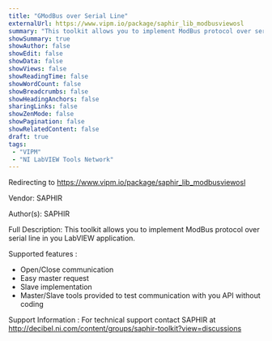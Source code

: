 ```yaml
---
title: "GModBus over Serial Line"
externalUrl: https://www.vipm.io/package/saphir_lib_modbusviewosl
summary: "This toolkit allows you to implement ModBus protocol over serial line in you LabVIEW application."
showSummary: true
showAuthor: false
showEdit: false
showData: false
showViews: false
showReadingTime: false
showWordCount: false
showBreadcrumbs: false
showHeadingAnchors: false
sharingLinks: false
showZenMode: false
showPagination: false
showRelatedContent: false
draft: true
tags:
 - "VIPM"
 - "NI LabVIEW Tools Network"
---
```


Redirecting to https://www.vipm.io/package/saphir_lib_modbusviewosl

Vendor: SAPHIR

Author(s): SAPHIR
 
Full Description:
This toolkit allows you to implement ModBus protocol over serial line in you LabVIEW application.

Supported features :
   * Open/Close communication
   * Easy master request
   * Slave  implementation
   * Master/Slave tools provided to test communication with you API without coding

Support Information :
For technical support contact SAPHIR at http://decibel.ni.com/content/groups/saphir-toolkit?view=discussions